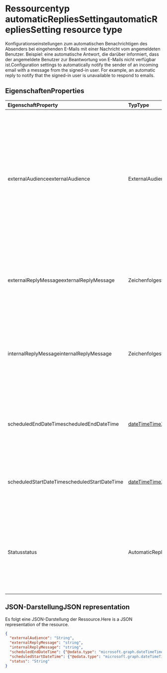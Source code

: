 # <a name="automaticrepliessetting-resource-type"></a><span data-ttu-id="8fa58-101">Ressourcentyp automaticRepliesSetting</span><span class="sxs-lookup"><span data-stu-id="8fa58-101">automaticRepliesSetting resource type</span></span>

<span data-ttu-id="8fa58-p101">Konfigurationseinstellungen zum automatischen Benachrichtigen des Absenders bei eingehenden E-Mails mit einer Nachricht vom angemeldeten Benutzer. Beispiel: eine automatische Antwort, die darüber informiert, dass der angemeldete Benutzer zur Beantwortung von E-Mails nicht verfügbar ist.</span><span class="sxs-lookup"><span data-stu-id="8fa58-p101">Configuration settings to automatically notify the sender of an incoming email with a message from the signed-in user. For example, an automatic reply to notify that the signed-in user is unavailable to respond to emails.</span></span> 


## <a name="properties"></a><span data-ttu-id="8fa58-104">Eigenschaften</span><span class="sxs-lookup"><span data-stu-id="8fa58-104">Properties</span></span>
| <span data-ttu-id="8fa58-105">Eigenschaft</span><span class="sxs-lookup"><span data-stu-id="8fa58-105">Property</span></span>     | <span data-ttu-id="8fa58-106">Typ</span><span class="sxs-lookup"><span data-stu-id="8fa58-106">Type</span></span>   |<span data-ttu-id="8fa58-107">Beschreibung</span><span class="sxs-lookup"><span data-stu-id="8fa58-107">Description</span></span>|
|:---------------|:--------|:----------|
|<span data-ttu-id="8fa58-108">externalAudience</span><span class="sxs-lookup"><span data-stu-id="8fa58-108">externalAudience</span></span>|<span data-ttu-id="8fa58-109">ExternalAudienceScope</span><span class="sxs-lookup"><span data-stu-id="8fa58-109">ExternalAudienceScope</span></span>| <span data-ttu-id="8fa58-110">Die Benutzergruppe außerhalb der Organisation des angemeldeten Benutzers, der die **ExternalReplyMessage** erhält, wenn der **Status** `AlwaysEnabled` oder `Scheduled` ist.</span><span class="sxs-lookup"><span data-stu-id="8fa58-110">The set of audience external to the signed-in user's organization who will receive the **ExternalReplyMessage**, if **Status** is `AlwaysEnabled` or . Possible values are: , , `Scheduled`.</span></span> <span data-ttu-id="8fa58-111">Mögliche Werte sind: `none`, `contactsOnly`, `all`.</span><span class="sxs-lookup"><span data-stu-id="8fa58-111">The possible values are `none`, `contactsOnly`, `all`, , , , , , , , , or .</span></span>|
|<span data-ttu-id="8fa58-112">externalReplyMessage</span><span class="sxs-lookup"><span data-stu-id="8fa58-112">externalReplyMessage</span></span>|<span data-ttu-id="8fa58-113">Zeichenfolge</span><span class="sxs-lookup"><span data-stu-id="8fa58-113">string</span></span>|<span data-ttu-id="8fa58-114">Die automatische Antwort an die angegebene externe Zielgruppe, wenn **Status** `AlwaysEnabled` oder `Scheduled` ist.</span><span class="sxs-lookup"><span data-stu-id="8fa58-114">The automatic reply to send to the specified external audience, if **Status** is `AlwaysEnabled` or `Scheduled`.</span></span>|
|<span data-ttu-id="8fa58-115">internalReplyMessage</span><span class="sxs-lookup"><span data-stu-id="8fa58-115">internalReplyMessage</span></span>|<span data-ttu-id="8fa58-116">Zeichenfolge</span><span class="sxs-lookup"><span data-stu-id="8fa58-116">string</span></span>|<span data-ttu-id="8fa58-117">Die automatische Antwort an die interne Zielgruppe in der Organisation des angemeldeten Benutzers, wenn **Status** `AlwaysEnabled` oder `Scheduled` ist.</span><span class="sxs-lookup"><span data-stu-id="8fa58-117">The automatic reply to send to the audience internal to the signed-in user's organization, if **Status** is `AlwaysEnabled` or `Scheduled`.</span></span> |
|<span data-ttu-id="8fa58-118">scheduledEndDateTime</span><span class="sxs-lookup"><span data-stu-id="8fa58-118">scheduledEndDateTime</span></span>|[<span data-ttu-id="8fa58-119">dateTimeTimeZone</span><span class="sxs-lookup"><span data-stu-id="8fa58-119">dateTimeTimeZone</span></span>](datetimetimezone.md)|<span data-ttu-id="8fa58-120">Datum und Uhrzeit, die zum Beenden der automatischen Antworten festgelegt werden, wenn **Status** auf `Scheduled` gesetzt ist.</span><span class="sxs-lookup"><span data-stu-id="8fa58-120">The date and time that automatic replies are set to end, if **Status** is set to `Scheduled`.</span></span> |
|<span data-ttu-id="8fa58-121">scheduledStartDateTime</span><span class="sxs-lookup"><span data-stu-id="8fa58-121">scheduledStartDateTime</span></span>|[<span data-ttu-id="8fa58-122">dateTimeTimeZone</span><span class="sxs-lookup"><span data-stu-id="8fa58-122">dateTimeTimeZone</span></span>](datetimetimezone.md)|<span data-ttu-id="8fa58-123">Datum und Uhrzeit, die für den Beginn der automatischen Antworten festgelegt werden, wenn **Status** auf `Scheduled` gesetzt ist.</span><span class="sxs-lookup"><span data-stu-id="8fa58-123">The date and time that automatic replies are set to begin, if **Status** is set to `Scheduled`.</span></span>|
|<span data-ttu-id="8fa58-124">Status</span><span class="sxs-lookup"><span data-stu-id="8fa58-124">status</span></span>|<span data-ttu-id="8fa58-125">AutomaticRepliesStatus</span><span class="sxs-lookup"><span data-stu-id="8fa58-125">AutomaticRepliesStatus</span></span>|<span data-ttu-id="8fa58-126">Status der Konfigurationen für automatische Antworten.</span><span class="sxs-lookup"><span data-stu-id="8fa58-126">Configurations status for automatic replies. Possible values are: , , .</span></span> <span data-ttu-id="8fa58-127">Mögliche Werte sind: `disabled`, `alwaysEnabled`, `scheduled`.</span><span class="sxs-lookup"><span data-stu-id="8fa58-127">The possible values are `disabled`, `alwaysEnabled`, `scheduled`, , , , , , , , , or .</span></span>|

## <a name="json-representation"></a><span data-ttu-id="8fa58-128">JSON-Darstellung</span><span class="sxs-lookup"><span data-stu-id="8fa58-128">JSON representation</span></span>

<span data-ttu-id="8fa58-129">Es folgt eine JSON-Darstellung der Ressource.</span><span class="sxs-lookup"><span data-stu-id="8fa58-129">Here is a JSON representation of the resource.</span></span>

<!-- {
  "blockType": "resource",
  "optionalProperties": [

  ],
  "@odata.type": "microsoft.graph.automaticRepliesSetting"
}-->

```json
{
  "externalAudience": "String",
  "externalReplyMessage": "string",
  "internalReplyMessage": "string",
  "scheduledEndDateTime": {"@odata.type": "microsoft.graph.dateTimeTimeZone"},
  "scheduledStartDateTime": {"@odata.type": "microsoft.graph.dateTimeTimeZone"},
  "status": "String"
}

```

<!-- uuid: 8fcb5dbc-d5aa-4681-8e31-b001d5168d79
2015-10-25 14:57:30 UTC -->
<!-- {
  "type": "#page.annotation",
  "description": "automaticRepliesSetting resource",
  "keywords": "",
  "section": "documentation",
  "tocPath": ""
}-->
